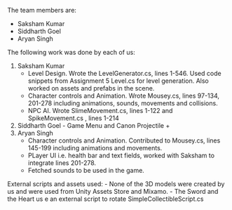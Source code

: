 The team members are:
- Saksham Kumar
- Siddharth Goel
- Aryan Singh

The following work was done by each of us:
1. Saksham Kumar
	- Level Design. Wrote the LevelGenerator.cs, lines 1-546. Used code snippets from Assignment 5 Level.cs for level generation. Also worked on assets and prefabs in the scene.
	- Character controls and Animation. Wrote Mousey.cs, lines 97-134, 201-278 including animations, sounds, movements and collisions.
	- NPC AI. Wrote SlimeMovement.cs, lines 1-122 and SpikeMovement.cs , lines 1-214
2. Siddharth Goel - Game Menu and Canon Projectile + 
3. Aryan Singh
	- Character controls and Animation. Contributed to Mousey.cs, lines 145-199 including animations and movements.
	- PLayer UI i.e. health bar and text fields, worked with Saksham to integrate lines 201-278.
	- Fetched sounds to be used in the game.

External scripts and assets used:
	- None of the 3D models were created by us and were used from Unity Assets Store and Mixamo.
	- The Sword and the Heart us e an external script to rotate SimpleCollectibleScript.cs
